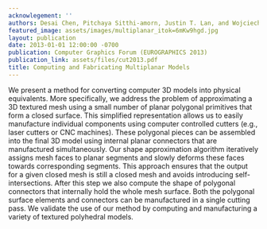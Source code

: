 ```yaml
---
acknowlegement: ''
authors: Desai Chen, Pitchaya Sitthi-amorn, Justin T. Lan, and Wojciech Matusik
featured_image: assets/images/multiplanar_itok=6mKw9hgd.jpg
layout: publication
date: 2013-01-01 12:00:00 -0700
publication: Computer Graphics Forum (EUROGRAPHICS 2013)
publication_link: assets/files/cut2013.pdf
title: Computing and Fabricating Multiplanar Models
---
```


We present a method for converting computer 3D models into physical equivalents. More specifically, we address the problem of approximating a 3D textured mesh using a small number of planar polygonal primitives that form a closed surface. This simplified representation allows us to easily manufacture individual components using computer controlled cutters (e.g., laser cutters or CNC machines). These polygonal pieces can be assembled into the final 3D model using internal planar connectors that are manufactured simultaneously. Our shape approximation algorithm iteratively assigns mesh faces to planar segments and slowly deforms these faces towards corresponding segments. This approach ensures that the output for a given closed mesh is still a closed mesh and avoids introducing self-intersections. After this step we also compute the shape of polygonal connectors that internally hold the whole mesh surface. Both the polygonal surface elements and connectors can be manufactured in a single cutting pass. We validate the use of our method by computing and manufacturing a variety of textured polyhedral models.